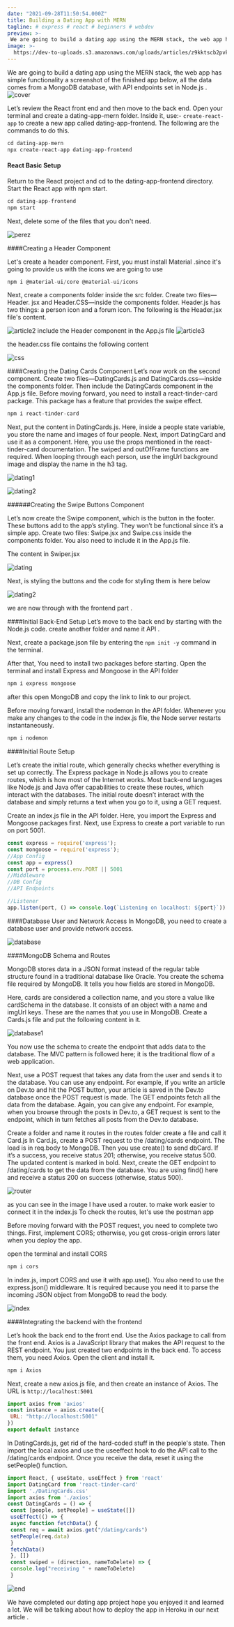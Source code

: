 ```yaml
---
date: "2021-09-28T11:50:54.000Z"
title: Building a Dating App with MERN
tagline: # express # react # beginners # webdev
preview: >-
 We are going to build a dating app using the MERN stack, the web app has simple functionality a screenshot of the finished app below, all the data comes from a MongoDB database, with API endpoints set in Node.js .
image: >-
  https://dev-to-uploads.s3.amazonaws.com/uploads/articles/z9kktscb2pvkb3l0c7mm.jpg
---
```


We are going to build a dating app using the MERN stack, the web app has simple functionality a screenshot of the finished app below, all the data comes from a MongoDB database, with API endpoints set in Node.js .
![cover](https://dev-to-uploads.s3.amazonaws.com/uploads/articles/aog9s34skeuj3nmyau41.PNG)

Let’s review the React front end and then move to the back end. 
Open your terminal and create a dating-app-mern folder. Inside it, use:-
 `create-react-app` to create a new app called dating-app-frontend. The following are the commands to do this.
 ```JavaScript
cd dating-app-mern
npx create-react-app dating-app-frontend

```
#### React Basic Setup

Return to the React project and cd to the dating-app-frontend directory. Start the React 
app with npm start.

```JavaScript
cd dating-app-frontend
npm start

```
Next, delete some of the files that you don't need.

![perez](https://dev-to-uploads.s3.amazonaws.com/uploads/articles/1z9fzfsn3fcone8vma4c.PNG)

####Creating a Header Component

Let's create a header component. First, you must install Material .since it's going to provide us with the icons we are going to use

```JavaScript
npm i @material-ui/core @material-ui/icons
```
Next, create a components folder inside the src folder. Create two files—Header. jsx and Header.CSS—inside the components folder. Header.js has two things: a person icon and a forum icon.
The following is the Header.jsx file's content.

![article2](https://dev-to-uploads.s3.amazonaws.com/uploads/articles/hsye32gzwjf3syvdf3ph.PNG)
include the Header component in the App.js file
![article3](https://dev-to-uploads.s3.amazonaws.com/uploads/articles/iilrav9uii5yydrwstc6.PNG)

the header.css file contains the following content

![css](https://dev-to-uploads.s3.amazonaws.com/uploads/articles/h9dwdirvxbykc187ri5r.PNG)

####Creating the Dating Cards Component
Let’s now work on the second component. Create two files—DatingCards.js and DatingCards.css—inside the components folder. Then include the DatingCards component in the App.js file.
Before moving forward, you need to install a react-tinder-card package. This package has a feature that provides the swipe effect.

```JavaScript
npm i react-tinder-card
```

Next, put the content in DatingCards.js. Here, inside a people state variable, you store the name and images of four people. Next, import DatingCard and use it as a component. 
Here, you use the props mentioned in the react-tinder-card documentation.
The swiped and outOfFrame functions are required. When looping through each person, use the imgUrl background image and display the name in the h3 tag.

![dating1](https://dev-to-uploads.s3.amazonaws.com/uploads/articles/f5vaqypp3bsgnmvn96is.PNG)

![dating2](https://dev-to-uploads.s3.amazonaws.com/uploads/articles/nune45e3nkx9lcrro84l.PNG)

######Creating the Swipe Buttons Component

Let’s now create the Swipe component, which is the button in the footer. 
These buttons add to the app’s styling. They won’t be functional since it’s a simple app. 
Create two files: Swipe.jsx and Swipe.css inside the components
folder. You also need to include it in the App.js file.

The content in Swiper.jsx

![dating](https://dev-to-uploads.s3.amazonaws.com/uploads/articles/8egnn6cpxzvynr0sehck.PNG)

Next, is styling the buttons and the code for styling them is here below

![dating2](https://dev-to-uploads.s3.amazonaws.com/uploads/articles/pb570vuld5gosmwyieuv.PNG)

we are now through with the frontend part .

####Initial Back-End Setup
Let’s move to the back end by starting with the Node.js code. create another folder and name it API .

Next, create a package.json file by entering the `npm init -y` command in the terminal. 

After that, You need to install two packages before starting. Open the terminal and install 
Express and Mongoose in the API folder

```JavaScript
npm i express mongoose
```

after this open MongoDB and copy the link to link to our project.

Before moving forward, install the nodemon in the API folder. Whenever 
you make any changes to the code in the index.js file, the Node server restarts 
instantaneously.

```JavaScript
npm i nodemon
```

####Initial Route Setup

Let’s create the initial route, which generally checks whether everything is set up 
correctly. The Express package in Node.js allows you to create routes, which is how most 
of the Internet works. Most back-end languages like Node.js and Java offer capabilities to 
create these routes, which interact with the databases. The initial route doesn’t interact 
with the database and simply returns a text when you go to it, using a GET request.

Create an index.js file in the API folder. Here, you import the Express and Mongoose packages first. Next, use Express to create a port variable to run on 
port 5001.

```JavaScript
const express = require('express');
const mongoose = require('express');
//App Config
const app = express()
const port = process.env.PORT || 5001
//Middleware
//DB Config
//API Endpoints

//Listener
app.listen(port, () => console.log(`Listening on localhost: ${port}`))
```

####Database User and Network Access
In MongoDB, you need to create a database user and provide network access.

![database](https://dev-to-uploads.s3.amazonaws.com/uploads/articles/lur5pkoovw14m309u6d8.PNG)

####MongoDB Schema and Routes

MongoDB stores data in a JSON format instead of the regular table structure found in a 
traditional database like Oracle. You create the schema file required by MongoDB. It tells 
you how fields are stored in MongoDB.



Here, cards are considered a collection name, and you store a value like cardSchema in 
the database. It consists of an object with a name and imgUrl keys. These are the names 
that you use in MongoDB. Create a Cards.js file and put the following content in it.


![database1](https://dev-to-uploads.s3.amazonaws.com/uploads/articles/raedhxjb2fnbsu3g2vwv.PNG)


You now use the schema to create the endpoint that adds data to the database. The 
MVC pattern is followed here; it is the traditional flow of a web application.

Next, use a POST request that takes any data from the user and sends it to the 
database. You can use any endpoint. For example, if you write an article on Dev.to 
and hit the POST button, your article is saved in the Dev.to database once the POST 
request is made.
The GET endpoints fetch all the data from the database. Again, you can give any 
endpoint. For example, when you browse through the posts in Dev.to, a GET request is 
sent to the endpoint, which in turn fetches all posts from the Dev.to database.

Create a folder and name it routes in the routes folder create a file and call it Card.js In Card.js, create a POST request to the /dating/cards endpoint. The load is 
in req.body to MongoDB. Then you use create() to send dbCard. If it’s a success, you 
receive status 201; otherwise, you receive status 500. The updated content is marked in 
bold.
Next, create the GET endpoint to /dating/cards to get the data from the database. 
You are using find() here and receive a status 200 on success (otherwise, status 500). 

![router](https://dev-to-uploads.s3.amazonaws.com/uploads/articles/ycgtvsz305iyya41915a.PNG)

as you can see in the image I have used a router. to make work easier to connect it in the index.js
To check the routes, let's use the postman app

 Before moving forward with the POST request, you need to complete two things. 
First, implement CORS; otherwise, you get cross-origin errors later when you deploy the 
app.

open the terminal and install CORS 

```JavaScript
npm i cors
```
In index.js, import CORS and use it with app.use(). You also need to use the 
express.json() middleware. It is required because you need it to parse the incoming 
JSON object from MongoDB to read the body.


![index](https://dev-to-uploads.s3.amazonaws.com/uploads/articles/5v287oo1zfrohocsg8dn.PNG)


####Integrating the backend  with the frontend 

Let’s hook the back end to the front end. Use the Axios package to call from the front 
end. Axios is a JavaScript library that makes the API request to the REST endpoint. You 
just created two endpoints in the back end. To access them, you need Axios. Open the client 
and install it.

```JavaScript
npm i Axios
```
Next, create a new axios.js file, and then create an 
instance of Axios. The URL is `http://localhost:5001`



```JavaScript
import axios from 'axios'
const instance = axios.create({
 URL: "http://localhost:5001"
})
export default instance

```

In DatingCards.js, get rid of the hard-coded stuff in the people's state. Then import 
the local axios and use the useeffect hook to do the API call to the /dating/cards
endpoint. Once you receive the data, reset it using the setPeople() function. 

```JavaScript
import React, { useState, useEffect } from 'react'
import DatingCard from 'react-tinder-card'
import './DatingCards.css'
import axios from './axios'
const DatingCards = () => {
 const [people, setPeople] = useState([])
 useEffect(() => {
 async function fetchData() {
 const req = await axios.get("/dating/cards")
 setPeople(req.data)
 }
 fetchData()
 }, [])
 const swiped = (direction, nameToDelete) => {
 console.log("receiving " + nameToDelete)
 }

```
![end](https://dev-to-uploads.s3.amazonaws.com/uploads/articles/el1lhrbghri5rx6uxhql.PNG)

We have completed our dating app project hope you enjoyed it and learned a lot.
We will be talking about how to deploy the app in Heroku in our next article .
